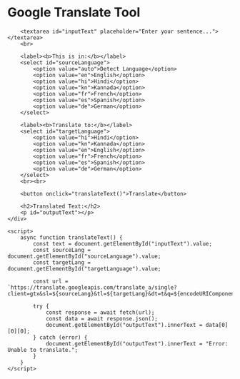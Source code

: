 <!DOCTYPE html>
<html lang="en">
<head>
    <title><h1>Google Translate Tool</h1></title>
    
</head>
<body>
    <div class="container">
        <h1>Google Translate Tool</h1>
        
        <textarea id="inputText" placeholder="Enter your sentence..."></textarea>
        <br>
        
        <label><b>This is in:</b></label>
        <select id="sourceLanguage">
            <option value="auto">Detect Language</option>
            <option value="en">English</option>
            <option value="hi">Hindi</option>
            <option value="kn">Kannada</option>
            <option value="fr">French</option>
            <option value="es">Spanish</option>
            <option value="de">German</option>
        </select>

        <label><b>Translate to:</b></label>
        <select id="targetLanguage">
            <option value="hi">Hindi</option>
            <option value="kn">Kannada</option>
            <option value="en">English</option>
            <option value="fr">French</option>
            <option value="es">Spanish</option>
            <option value="de">German</option>
        </select>
        <br><br>
        
        <button onclick="translateText()">Translate</button>
        
        <h2>Translated Text:</h2>
        <p id="outputText"></p>
    </div>
    
    <script>
        async function translateText() {
            const text = document.getElementById("inputText").value;
            const sourceLang = document.getElementById("sourceLanguage").value;
            const targetLang = document.getElementById("targetLanguage").value;
            
            const url = `https://translate.googleapis.com/translate_a/single?client=gtx&sl=${sourceLang}&tl=${targetLang}&dt=t&q=${encodeURIComponent(text)}`;
            
            try {
                const response = await fetch(url);
                const data = await response.json();
                document.getElementById("outputText").innerText = data[0][0][0];
            } catch (error) {
                document.getElementById("outputText").innerText = "Error: Unable to translate.";
            }
        }
    </script>
</body>
</html>




